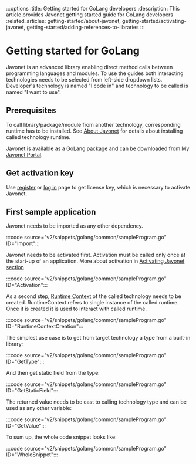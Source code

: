 :::options
:title: Getting started for GoLang developers
:description: This article provides Javonet getting started guide for GoLang developers
:related_articles: getting-started/about-javonet, getting-started/activating-javonet, getting-started/adding-references-to-libraries
:::

# Getting started for GoLang

Javonet is an advanced library enabling direct method calls between programming languages and modules. To use the guides both interacting technologies needs to be selected from left-side dropdown lists. Developer's technology is named "I code in" and technology to be called is named "I want to use". 

## Prerequisites 

To call library/package/module from another technology, corresponding runtime has to be installed. See [About Javonet](/guides/v2/`{calling_technology}`/`{called_technology}`/getting-started/about-javonet.md) for details about installing called technology runtime.  

Javonet is available as a GoLang package and can be downloaded from [My Javonet Portal](https://my.javonet.com).  

## Get activation key

Use [register](https://my.javonet.com/signup/?type=free) or [log in](https://my.javonet.com/signin/) page to get license key, which is necessary to activate Javonet.  

## First sample application

Javonet needs to be imported as any other dependency.

:::code source="v2/snippets/golang/common/sampleProgram.go" ID="Import":::

Javonet needs to be activated first. Activation must be called only once at the start-up of an application. More about activation in [Activating Javonet section](/guides/v2/`{calling_technology}`/`{called_technology}`/getting-started/activating-javonet.md)

:::code source="v2/snippets/golang/common/sampleProgram.go" ID="Activation":::

As a second step, [Runtime Context](/guides/v2/`{calling_technology}`/`{called_technology}`/foundations/runtime-context.md) of the called technology needs to be created. RuntimeContext refers to single instance of the called runtime. Once it is created it is used to interact with called runtime.  

:::code source="v2/snippets/golang/common/sampleProgram.go" ID="RuntimeContextCreation":::

The simplest use case is to get from target technology a type from a built-in library:

:::code source="v2/snippets/golang/common/sampleProgram.go" ID="GetType":::

And then get static field from the type:

:::code source="v2/snippets/golang/common/sampleProgram.go" ID="GetStaticField":::

The returned value needs to be cast to calling technology type and can be used as any other variable:

:::code source="v2/snippets/golang/common/sampleProgram.go" ID="GetValue":::

To sum up, the whole code snippet looks like:

:::code source="v2/snippets/golang/common/sampleProgram.go" ID="WholeSnippet":::
